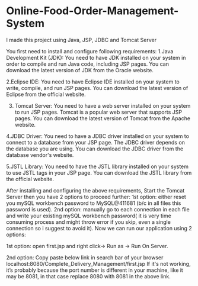 # Online-Food-Order-Management-System
I made this project using Java, JSP, JDBC and Tomcat Server

You first need to install and configure following requirements:
1.Java Development Kit (JDK): You need to have JDK installed on your system in order to compile and run Java code, including JSP pages. You can download the latest version of JDK from the Oracle website.

2.Eclipse IDE: You need to have Eclipse IDE installed on your system to write, compile, and run JSP pages. You can download the latest version of Eclipse from the official website.

3. Tomcat Server: You need to have a web server installed on your system to run JSP pages. Tomcat is a popular web server that supports JSP pages. You can download the latest version of Tomcat from the Apache website.

4.JDBC Driver: You need to have a JDBC driver installed on your system to connect to a database from your JSP page. The JDBC driver depends on the database you are using. You can download the JDBC driver from the database vendor's website.

5.JSTL Library: You need to have the JSTL library installed on your system to use JSTL tags in your JSP page. You can download the JSTL library from the official website.
        
After installing and configuring the above requirements, Start the Tomcat Server then
you have 2 options to proceed further:
1st option: either reset you mySQL workbench password to MySQL@411681 (b/c in all files this password is used).
2nd option: manually go to each connection in each file and write your existing mySQL workbench password( it is very time consuming process and might throw error if you skip, even a single connection so i suggest to avoid it).
Now we can run our application using 2 options:

1st option: open first.jsp and right click-> Run as -> Run On Server.
 
2nd option:
Copy paste below link in search bar of your browser
localhost:8080/Complete_Delivery_Management/first.jsp
If it's not working, it’s probably because the port number is different in your machine, like it may be 8081, in that case replace 8080 with 8081 in the above link.


 
